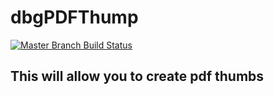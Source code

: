 # dbgPDFThump

[![Master Branch Build Status](https://img.shields.io/travis/murpg/dbgPDFThump/master.svg?style=flat-square&label=master)](https://travis-ci.org/murpg/dbgPDFThump)

## This will allow you to create pdf thumbs
